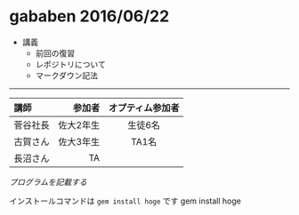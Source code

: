 # gababen 2016/06/22
* 講義
   * 前回の復習
   * レポジトリについて
   * マークダウン記法


***


|講師|参加者|オプティム参加者|
|:--|--:|:--:|
|菅谷社長|佐大2年生|生徒6名|
|古賀さん|佐大3年生|TA1名|
|長沼さん|TA|　|


*プログラムを記載する*

 インストールコマンドは `gem install hoge` です
 gem install hoge

